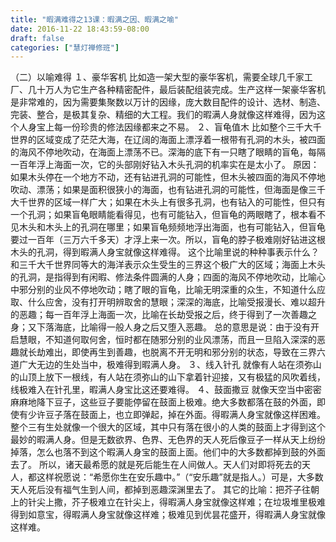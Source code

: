 ```yaml
---
title: "暇满难得之13课：暇满之因、暇满之喻"
date: 2016-11-22 18:43:59-08:00
draft: false
categories: ["慧灯禅修班"]
---
```

（二）以喻难得
１、豪华客机
比如造一架大型的豪华客机，需要全球几千家工厂、几十万人为它生产各种精密配件，最后装配组装完成。生产这样一架豪华客机是非常难的，因为需要集聚数以万计的因缘，庞大数目配件的设计、选材、制造、完装、整合，是极其复杂、精细的大工程。我们的暇满人身就像这样难得，因为这个人身宝上每一份珍贵的修法因缘都来之不易。
２、盲龟值木
比如整个三千大千世界的区域变成了茫茫大海，在辽阔的海面上漂浮着一根带有孔洞的木头，被四面的海风不停地吹动，在海面上漂荡不已。深海的底下有一只瞎了眼睛的盲龟，每隔一百年浮上海面一次，它的头部刚好钻入木头孔洞的机率实在是太小了。
原因：如果木头停在一个地方不动，还有钻进孔洞的可能性，但木头被四面的海风不停地吹动、漂荡；如果是面积很狭小的海面，也有钻进孔洞的可能性，但海面是像三千大千世界的区域一样广大；如果在木头上有很多孔洞，也有钻入的可能性，但只有一个孔洞；如果盲龟眼睛能看得见，也有可能钻入，但盲龟的两眼瞎了，根本看不见木头和木头上的孔洞在哪里；如果盲龟频频地浮出海面，也有可能钻入，但盲龟要过一百年（三万六千多天）才浮上来一次。所以，盲龟的脖子极难刚好钻进这根木头的孔洞，得到暇满人身宝就像这样难得。
这个比喻里说的种种事表示什么？和三千大千世界同等大的海洋表示众生受生的三界这个极广大的区域；海面上木头的孔洞，是指得到有闲暇、修法条件圆满的人身；四面的海风不停地吹动，比喻心中邪分别的业风不停地吹动；瞎了眼的盲龟，比喻无明深重的众生，不知道什么应取、什么应舍，没有打开明辨取舍的慧眼；深深的海底，比喻受报漫长、难以超升的恶趣；每一百年浮上海面一次，比喻在长劫受报之后，终于得到了一次善趣之身；又下落海底，比喻得一般人身之后又堕入恶趣。
总的意思是说：由于没有开启慧眼，不知道何取何舍，恒时都在随邪分别的业风漂荡，而且一旦陷入深深的恶趣就长劫难出，即使再生到善趣，也脱离不开无明和邪分别的状态，导致在三界六道广大无边的生处当中，极难得到暇满人身。
３、线入针孔
就像有人站在须弥山的山顶上放下一根线，有人站在须弥山的山下拿着针迎接，又有极猛的风吹着线，线极难入在针孔里，暇满人身宝比这还要难得。
４、鼓面撒豆
就像天空当中密密麻麻地降下豆子，这些豆子要能停留在鼓面上极难。绝大多数都落在鼓的外面，即使有少许豆子落在鼓面上，也立即弹起，掉在外面。得暇满人身宝就像这样困难。
整个三有生处就像一个很大的区域，其中只有落在很小的人类的鼓面上才得到这个最妙的暇满人身。但是无数欲界、色界、无色界的天人死后像豆子一样从天上纷纷掉落，怎么也落不到这个暇满人身宝的鼓面上面。他们中的大多数都掉到鼓的外面去了。
所以，诸天最希愿的就是死后能生在人间做人。天人们对即将死去的天人，都这样祝愿说：“希愿你生在安乐趣中。”（“安乐趣”就是指人。）可是，大多数天人死后没有福气生到人间，都掉到恶趣深渊里去了。
其它的比喻：把芥子往朝上的针尖上撒，芥子极难立在针尖上，得暇满人身宝就像这样难；在垃圾堆里极难得到如意宝，得暇满人身宝就像这样难；极难见到优昙花盛开，得暇满人身宝就像这样难。
